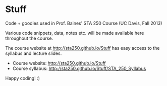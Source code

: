 Stuff
=====

Code + goodies used in Prof. Baines' STA 250 Course (UC Davis, Fall 2013)

Various code snippets, data, notes etc. will be made available here throughout the course.

The course website at <http://sta250.github.io/Stuff> has easy access to the syllabus and lecture slides.

+ Course website: <http://sta250.github.io/Stuff>
+ Course syllabus: <http://sta250.github.io/Stuff/STA_250_Syllabus>

Happy coding! :)



